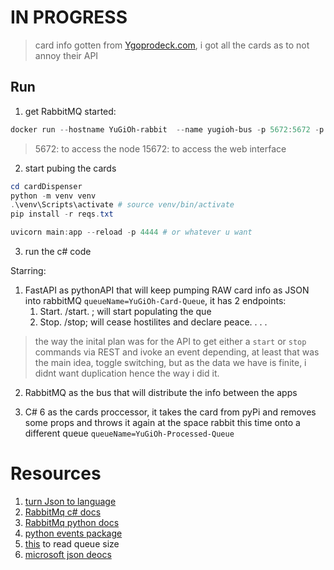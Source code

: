 
# IN PROGRESS
>
> card info gotten from [Ygoprodeck.com](https://db.ygoprodeck.com/api/v7/cardinfo.php), i got all the cards as to not annoy their API

## Run

1. get RabbitMQ started:

```powershell
docker run --hostname YuGiOh-rabbit  --name yugioh-bus -p 5672:5672 -p 15672:15672 rabbitmq:3-management
```

> 5672: to access the node
>15672: to access the web interface

2. start pubing the cards

```powershell
cd cardDispenser
python -m venv venv
.\venv\Scripts\activate # source venv/bin/activate
pip install -r reqs.txt

uvicorn main:app --reload -p 4444 # or whatever u want
```

3. run the c# code

Starring:

1. FastAPI as pythonAPI that will keep pumping RAW card info as JSON into rabbitMQ `queueName=YuGiOh-Card-Queue`, it has 2 endpoints:
    1. Start. /start. ; will start populating the que
    2. Stop. /stop; will cease hostilites and declare peace. . . .

> the way the inital plan was for the API to get either a `start` or `stop` commands via REST and ivoke an event depending, at least that was the main idea, toggle switching, but as the data we have is finite, i didnt want duplication hence the way i did it.

2. RabbitMQ as the bus that will distribute the info between the apps

3. C# 6 as the cards proccessor, it takes the card from pyPi and removes some props and throws it again at the space rabbit this time onto a different queue `queueName=YuGiOh-Processed-Queue`

# Resources

1. [turn Json to language](https://json2csharp.com/)
1. [RabbitMq c# docs](https://www.rabbitmq.com/tutorials/tutorial-one-dotnet.html)
1. [RabbitMq python docs](https://www.rabbitmq.com/tutorials/tutorial-three-python.html)
1. [python events package](https://pypi.org/project/Events/)
1. [this](https://stackoverflow.com/questions/47290108/how-to-open-rabbitmq-in-browser-using-docker-container) to read queue size
1. [microsoft json deocs](https://learn.microsoft.com/en-us/dotnet/standard/serialization/system-text-json/how-to?pivots=dotnet-8-0)
